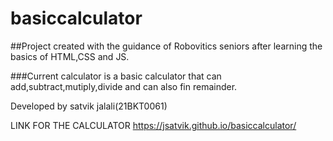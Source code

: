 # basiccalculator

##Project created with the guidance of Robovitics seniors after learning the basics of HTML,CSS and JS.

###Current calculator is a basic calculator that can add,subtract,mutiply,divide and can also fin remainder.


Developed by satvik jalali(21BKT0061)

LINK FOR THE CALCULATOR
https://jsatvik.github.io/basiccalculator/
